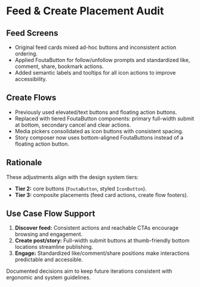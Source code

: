 # Feed & Create Placement Audit

## Feed Screens
- Original feed cards mixed ad-hoc buttons and inconsistent action ordering.
- Applied FoutaButton for follow/unfollow prompts and standardized like, comment, share, bookmark actions.
- Added semantic labels and tooltips for all icon actions to improve accessibility.

## Create Flows
- Previously used elevated/text buttons and floating action buttons.
- Replaced with tiered FoutaButton components: primary full-width submit at bottom, secondary cancel and clear actions.
- Media pickers consolidated as icon buttons with consistent spacing.
- Story composer now uses bottom-aligned FoutaButtons instead of a floating action button.

## Rationale
These adjustments align with the design system tiers:
- **Tier 2:** core buttons (`FoutaButton`, styled `IconButton`).
- **Tier 3:** composite placements (feed card actions, create flow footers).

## Use Case Flow Support
1. **Discover feed:** Consistent actions and reachable CTAs encourage browsing and engagement.
2. **Create post/story:** Full-width submit buttons at thumb-friendly bottom locations streamline publishing.
3. **Engage:** Standardized like/comment/share positions make interactions predictable and accessible.

Documented decisions aim to keep future iterations consistent with ergonomic and system guidelines.
